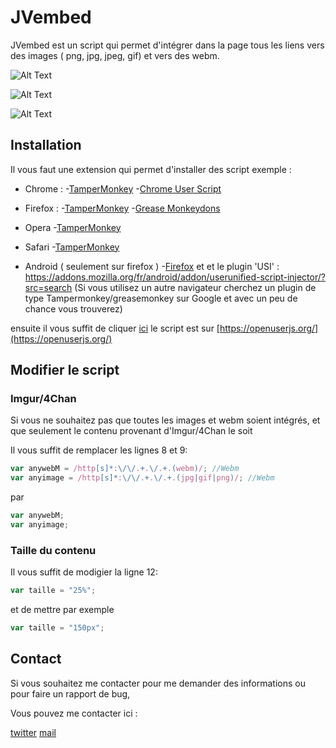 # JVembed

JVembed est un script qui permet d'intégrer dans la page tous les liens vers des images ( png, jpg, jpeg, gif) et vers des webm.


![Alt Text](https://i.imgur.com/sgpFDLs.gifv)

![Alt Text](https://i.imgur.com/sgpFDLs.gifv)

![Alt Text](https://i.imgur.com/sgpFDLs.gifv)


## Installation

Il vous faut une extension qui permet d'installer des script
exemple :

- Chrome :
-[TamperMonkey]([https://chrome.google.com/webstore/detail/tampermonkey/dhdgffkkebhmkfjojejmpbldmpobfkfo?hl=fr](https://chrome.google.com/webstore/detail/tampermonkey/dhdgffkkebhmkfjojejmpbldmpobfkfo?hl=fr))
-[Chrome User Script]([https://chrome.google.com/webstore/detail/chrome-user-script-handle/dofpeochehjcckohddplnekbcndhcoid?hl=fr](https://chrome.google.com/webstore/detail/chrome-user-script-handle/dofpeochehjcckohddplnekbcndhcoid?hl=fr))

- Firefox :
-[TamperMonkey](https://addons.mozilla.org/fr/firefox/addon/tampermonkey/)
-[Grease Monkeydons](https://addons.mozilla.org/fr/firefox/addon/greasemonkey/)

- Opera
-[TamperMonkey](https://addons.opera.com/fr/extensions/details/tampermonkey-beta/?display=en)

- Safari
-[TamperMonkey](https://tampermonkey.net/?browser=safari)

- Android ( seulement sur firefox )
-[Firefox]( https://play.google.com/store/apps/details?id=org.mozilla.firefox&hl=fr )
et et le plugin 'USI' : https://addons.mozilla.org/fr/android/addon/userunified-script-injector/?src=search
(Si vous utilisez un autre navigateur cherchez un plugin de type Tampermonkey/greasemonkey sur Google et avec un peu de chance vous trouverez)

ensuite il vous suffit de cliquer [ici](https://google.fr)
le script est sur [https://openuserjs.org/](https://openuserjs.org/)

## Modifier le script

### Imgur/4Chan

Si vous ne souhaitez pas que toutes les images et webm soient intégrés,
et que seulement le contenu provenant d'Imgur/4Chan le soit

Il vous suffit de remplacer les lignes 8 et 9:

```js
var anywebM = /http[s]*:\/\/.+.\/.+.(webm)/; //Webm
var anyimage = /http[s]*:\/\/.+.\/.+.(jpg|gif|png)/; //Webm
```

par

```js
var anywebM;
var anyimage;
```

### Taille du contenu


Il vous suffit de modigier la ligne 12:

```js
var taille = "25%";
```

et de mettre par exemple

```js
var taille = "150px";
```

## Contact

Si vous souhaitez me contacter pour me demander des informations
ou pour faire un rapport de bug,

Vous pouvez me contacter ici :

[twitter](https://twitter.com/littletherence)
[mail](mailto:therence.ferron@gmail.com)
